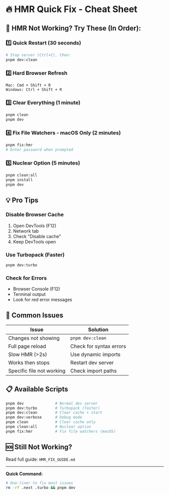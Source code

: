 # 🔥 HMR Quick Fix - Cheat Sheet

## 🚨 HMR Not Working? Try These (In Order):

### 1️⃣ Quick Restart (30 seconds)
```bash
# Stop server (Ctrl+C), then:
pnpm dev:clean
```

### 2️⃣ Hard Browser Refresh
```
Mac: Cmd + Shift + R
Windows: Ctrl + Shift + R
```

### 3️⃣ Clear Everything (1 minute)
```bash
pnpm clean
pnpm dev
```

### 4️⃣ Fix File Watchers - macOS Only (2 minutes)
```bash
pnpm fix:hmr
# Enter password when prompted
```

### 5️⃣ Nuclear Option (5 minutes)
```bash
pnpm clean:all
pnpm install
pnpm dev
```

## 💡 Pro Tips

### Disable Browser Cache
1. Open DevTools (F12)
2. Network tab
3. Check "Disable cache"
4. Keep DevTools open

### Use Turbopack (Faster)
```bash
pnpm dev:turbo
```

### Check for Errors
- Browser Console (F12)
- Terminal output
- Look for red error messages

## 🎯 Common Issues

| Issue | Solution |
|-------|----------|
| Changes not showing | `pnpm dev:clean` |
| Full page reload | Check for syntax errors |
| Slow HMR (>2s) | Use dynamic imports |
| Works then stops | Restart dev server |
| Specific file not working | Check import paths |

## 📋 Available Scripts

```bash
pnpm dev              # Normal dev server
pnpm dev:turbo        # Turbopack (faster)
pnpm dev:clean        # Clear cache + start
pnpm dev:verbose      # Debug mode
pnpm clean            # Clear cache only
pnpm clean:all        # Nuclear option
pnpm fix:hmr          # Fix file watchers (macOS)
```

## 🆘 Still Not Working?

Read full guide: `HMR_FIX_GUIDE.md`

---

**Quick Command:**
```bash
# One-liner to fix most issues
rm -rf .next .turbo && pnpm dev
```
